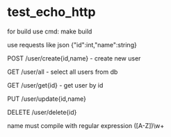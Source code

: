 # test_echo_http
for build use cmd: make build

use requests like json {"id":int,"name":string}

POST /user/create{id,name} - create new user

GET /user/all - select all users from db

GET /user/get{id} - get user by id

PUT /user/update{id,name}

DELETE /user/delete{id}

name must compile with regular expression ([A-Z])\w+
